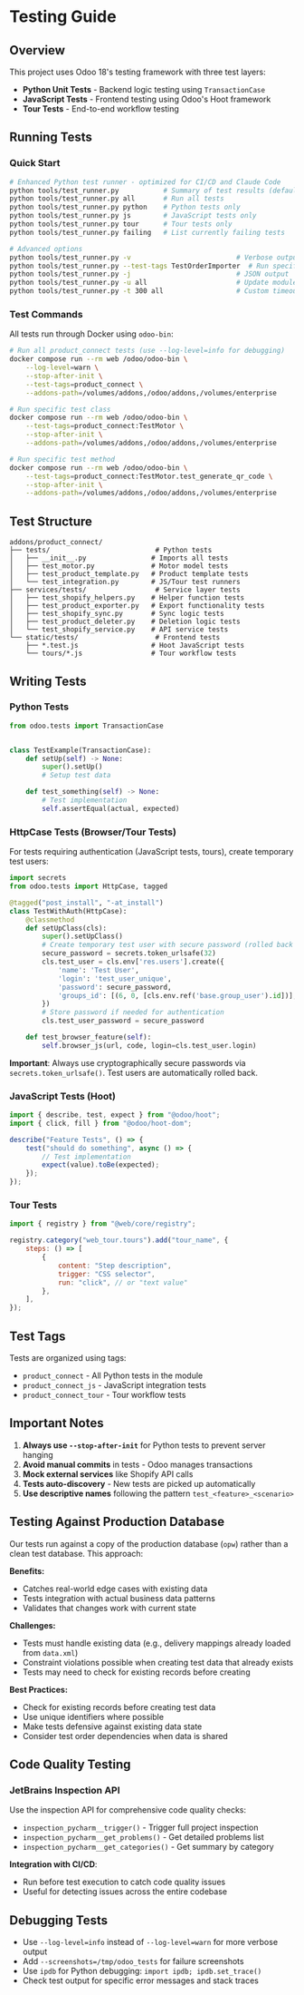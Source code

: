 # Testing Guide

## Overview

This project uses Odoo 18's testing framework with three test layers:

- **Python Unit Tests** - Backend logic testing using `TransactionCase`
- **JavaScript Tests** - Frontend testing using Odoo's Hoot framework
- **Tour Tests** - End-to-end workflow testing

## Running Tests

### Quick Start

```bash
# Enhanced Python test runner - optimized for CI/CD and Claude Code
python tools/test_runner.py           # Summary of test results (default)
python tools/test_runner.py all       # Run all tests
python tools/test_runner.py python    # Python tests only
python tools/test_runner.py js        # JavaScript tests only
python tools/test_runner.py tour      # Tour tests only
python tools/test_runner.py failing   # List currently failing tests

# Advanced options
python tools/test_runner.py -v                          # Verbose output with error details
python tools/test_runner.py --test-tags TestOrderImporter  # Run specific test class
python tools/test_runner.py -j                          # JSON output
python tools/test_runner.py -u all                      # Update module before tests
python tools/test_runner.py -t 300 all                  # Custom timeout (5 minutes)

```

### Test Commands

All tests run through Docker using `odoo-bin`:

```bash
# Run all product_connect tests (use --log-level=info for debugging)
docker compose run --rm web /odoo/odoo-bin \
    --log-level=warn \
    --stop-after-init \
    --test-tags=product_connect \
    --addons-path=/volumes/addons,/odoo/addons,/volumes/enterprise

# Run specific test class
docker compose run --rm web /odoo/odoo-bin \
    --test-tags=product_connect:TestMotor \
    --stop-after-init \
    --addons-path=/volumes/addons,/odoo/addons,/volumes/enterprise

# Run specific test method
docker compose run --rm web /odoo/odoo-bin \
    --test-tags=product_connect:TestMotor.test_generate_qr_code \
    --stop-after-init \
    --addons-path=/volumes/addons,/odoo/addons,/volumes/enterprise
```

## Test Structure

```
addons/product_connect/
├── tests/                          # Python tests
│   ├── __init__.py                # Imports all tests
│   ├── test_motor.py              # Motor model tests
│   ├── test_product_template.py   # Product template tests
│   └── test_integration.py        # JS/Tour test runners
├── services/tests/                 # Service layer tests
│   ├── test_shopify_helpers.py    # Helper function tests
│   ├── test_product_exporter.py   # Export functionality tests
│   ├── test_shopify_sync.py       # Sync logic tests
│   ├── test_product_deleter.py    # Deletion logic tests
│   └── test_shopify_service.py    # API service tests
└── static/tests/                   # Frontend tests
    ├── *.test.js                  # Hoot JavaScript tests
    └── tours/*.js                 # Tour workflow tests
```

## Writing Tests

### Python Tests

```python
from odoo.tests import TransactionCase


class TestExample(TransactionCase):
    def setUp(self) -> None:
        super().setUp()
        # Setup test data

    def test_something(self) -> None:
        # Test implementation
        self.assertEqual(actual, expected)
```

### HttpCase Tests (Browser/Tour Tests)

For tests requiring authentication (JavaScript tests, tours), create temporary test users:

```python
import secrets
from odoo.tests import HttpCase, tagged

@tagged("post_install", "-at_install")
class TestWithAuth(HttpCase):
    @classmethod
    def setUpClass(cls):
        super().setUpClass()
        # Create temporary test user with secure password (rolled back after tests)
        secure_password = secrets.token_urlsafe(32)
        cls.test_user = cls.env['res.users'].create({
            'name': 'Test User',
            'login': 'test_user_unique',
            'password': secure_password,
            'groups_id': [(6, 0, [cls.env.ref('base.group_user').id])],
        })
        # Store password if needed for authentication
        cls.test_user_password = secure_password

    def test_browser_feature(self):
        self.browser_js(url, code, login=cls.test_user.login)
```

**Important**: Always use cryptographically secure passwords via `secrets.token_urlsafe()`. Test users are automatically
rolled back.

### JavaScript Tests (Hoot)

```javascript
import { describe, test, expect } from "@odoo/hoot";
import { click, fill } from "@odoo/hoot-dom";

describe("Feature Tests", () => {
    test("should do something", async () => {
        // Test implementation
        expect(value).toBe(expected);
    });
});
```

### Tour Tests

```javascript
import { registry } from "@web/core/registry";

registry.category("web_tour.tours").add("tour_name", {
    steps: () => [
        {
            content: "Step description",
            trigger: "CSS selector",
            run: "click", // or "text value"
        },
    ],
});
```

## Test Tags

Tests are organized using tags:

- `product_connect` - All Python tests in the module
- `product_connect_js` - JavaScript integration tests
- `product_connect_tour` - Tour workflow tests

## Important Notes

1. **Always use `--stop-after-init`** for Python tests to prevent server hanging
2. **Avoid manual commits** in tests - Odoo manages transactions
3. **Mock external services** like Shopify API calls
4. **Tests auto-discovery** - New tests are picked up automatically
5. **Use descriptive names** following the pattern `test_<feature>_<scenario>`

## Testing Against Production Database

Our tests run against a copy of the production database (`opw`) rather than a clean test database. This approach:

**Benefits:**

- Catches real-world edge cases with existing data
- Tests integration with actual business data patterns
- Validates that changes work with current state

**Challenges:**

- Tests must handle existing data (e.g., delivery mappings already loaded from `data.xml`)
- Constraint violations possible when creating test data that already exists
- Tests may need to check for existing records before creating

**Best Practices:**

- Check for existing records before creating test data
- Use unique identifiers where possible
- Make tests defensive against existing data state
- Consider test order dependencies when data is shared

## Code Quality Testing

### JetBrains Inspection API

Use the inspection API for comprehensive code quality checks:

- `inspection_pycharm__trigger()` - Trigger full project inspection
- `inspection_pycharm__get_problems()` - Get detailed problems list
- `inspection_pycharm__get_categories()` - Get summary by category

**Integration with CI/CD**:

- Run before test execution to catch code quality issues
- Useful for detecting issues across the entire codebase

## Debugging Tests

- Use `--log-level=info` instead of `--log-level=warn` for more verbose output
- Add `--screenshots=/tmp/odoo_tests` for failure screenshots
- Use `ipdb` for Python debugging: `import ipdb; ipdb.set_trace()`
- Check test output for specific error messages and stack traces